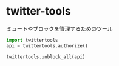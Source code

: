 # twitter-tools

ミュートやブロックを管理するためのツール

```python
import twittertools
api = twittertools.authorize()

twittertools.unblock_all(api)
```